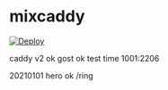 # mixcaddy
[![Deploy](https://www.herokucdn.com/deploy/button.png)](https://dashboard.heroku.com/new?template=https://github.com/ringring1/mixcaddy)  


caddy v2 ok gost ok
test time 1001:2206


20210101 hero ok /ring 
